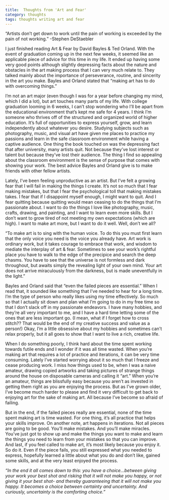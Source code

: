 ```yaml
---
title:  Thoughts from 'Art and Fear'
category: thoughts
tags: thoughts writing art and fear
---
```


“Artists don’t get down to work until the pain of working is exceeded by the pain of not working.”
-Stephen DeStaebler

I just finished reading Art & Fear by David Bayles & Ted Orland. With the event of graduation coming up in the next few weeks, it seemed like an applicable piece of advice for this time in my life. It ended up having some very good points although slightly depressing facts about the nature and obstacles in the art making process that I can very much relate to. They talked mainly about the importance of perseverance, routine, and sincerity in the art you make. Bayles and Orland stated that “making art has to do with overcoming things.”

I’m not an art major (even though I was for a year before changing my mind, which I did a lot), but art touches many parts of my life. With college graduation looming in 6 weeks, I can’t stop wondering who I’ll be apart from the educational environment that’s kept me safe for 4 years. I think I’m someone who thrives off of the structured and organized world of higher education. It’s full of opportunities to express yourself, grow, and learn independently about whatever you desire. Studying subjects such as photography, music, and visual art have given me places to practice my passions and learn in the safe classroom environment while having a captive audience. One thing the book touched on was the depressing fact that after university, many artists quit. Not because they’ve lost interest or talent but because they’ve lost their audience. The thing I find so appealing about the classroom environment is the sense of purpose that comes with showing your work. The best advice Bayles and Orland give is to make friends with other fellow artists.

Lately, I’ve been feeling unproductive as an artist. But I’ve felt a growing fear that I will fail in making the things I create. It’s not so much that I fear making mistakes, but that I fear the psychological toll that making mistakes takes. I fear that if I disappoint myself enough, I might want to quit. And I fear quitting because quitting would mean ceasing to do the things that I’m passionate about. I want to do the things I love like photography, music, crafts, drawing, and painting, and I want to learn even more skills. But I don’t want to grow tired of not meeting my own expectations (which are high). I want to make art more, but I want to do it well. Well, don’t we all?

“To make art is to sing with the human voice. To do this you must first learn that the only voice you need is the voice you already have. Art work is ordinary work, but it takes courage to embrace that work, and wisdom to mediate the interplay of art & fear. Sometimes to see your work’s rightful place you have to walk to the edge of the precipice and search the deep chasms. You have to see that the universe is not formless and dark throughout, but awaits simply the revealing light of your own mind. Your art does not arrive miraculously from the darkness, but is made uneventfully in the light.”

Bayles and Orland said that “even the failed pieces are essential.” When I read that, it sounded like something that I’ve needed to hear for a long time. I’m the type of person who really likes using my time effectively. So much so that I actually sit down and plan what I’m going to do in my free time so that I don’t slack off in my passionate endeavors. I have many hobbies, and they’re all very important to me, and I have a hard time letting some of the ones that are less important go. (I mean, what if I forget how to cross stitch?? That would be the end of my creative success and value as a person!) Okay, I’m a little obsessive about my hobbies and sometimes can’t relax properly, but it all goes to show that I want to live a rich, creative life.

When I do something poorly, I think hard about the time spent working towards futile ends and I wonder if it was all time wasted. When you’re making art that requires a lot of practice and iterations, it can be very time consuming. Lately I’ve started worrying about it so much that I freeze and cease producing work. I miss how things used to be, when I was a naive amateur, drawing copied artworks and taking pictures of strange things around the house on disposable cameras and calling it “art.” When you’re an amateur, things are blissfully easy because you aren’t as invested in getting them right as you are enjoying the process. But as I’ve grown older, I’ve become much harder to please and find it very difficult to get back to enjoying art for the sake of making art. All because I’ve become so afraid of failing.

But in the end, if the failed pieces really are essential, none of the time spent making art is time wasted. For one thing, it’s all practice that helps your skills improve. On another note, art happens in iterations. Not all pieces are going to be good. You’ll make mistakes. And you’ll make miracles. You’ve just got to show up and make the things you want to make and learn the things you need to learn from your mistakes so that you can improve. And last, if you feel called to make art, it’s most likely because you enjoy it. So do it. Even if the piece fails, you still expressed what you needed to express, hopefully learned a little about what you do and don’t like, gained some skills, and at the very least enjoyed the process.

_“In the end it all comes down to this: you have a choice…between giving your work your best shot and risking that it will not make you happy, or not giving it your best shot- and thereby guaranteeing that it will not make you happy. It becomes a choice between certainty and uncertainty. And curiously, uncertainty is the comforting choice.”_
